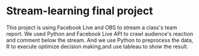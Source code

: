 # Stream-learning final project

This project is using Facebook Live and OBS to stream a class's team report.
We used Python and Facebook Live API to crawl audience's reaction and comment below the stream.
And we use Python to preprocess the data, R to execute optimize decision making,and use tableau to show the result.
